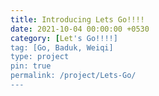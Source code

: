 ```yaml
---
title: Introducing Lets Go!!!!
date: 2021-10-04 00:00:00 +0530
category: [Let's Go!!!!]
tag: [Go, Baduk, Weiqi]
type: project 
pin: true
permalink: /project/Lets-Go/
---
```

